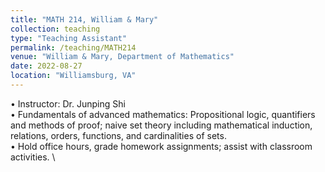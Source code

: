 ```yaml
---
title: "MATH 214, William & Mary"
collection: teaching
type: "Teaching Assistant"
permalink: /teaching/MATH214
venue: "William & Mary, Department of Mathematics"
date: 2022-08-27
location: "Williamsburg, VA"
---
```


• Instructor: Dr. Junping Shi \
• Fundamentals of advanced mathematics: Propositional logic, quantifiers and methods of proof; naive set theory including mathematical induction, relations, orders, functions, and cardinalities of sets. \
• Hold office hours, grade homework assignments; assist with classroom activities. \
